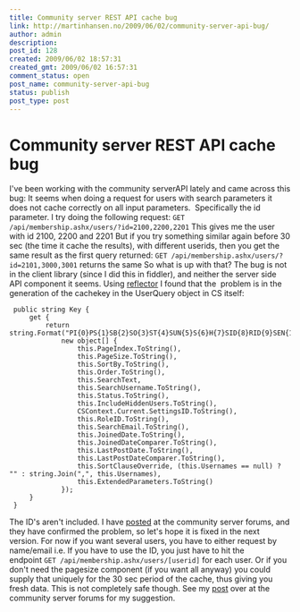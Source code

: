 ```yaml
---
title: Community server REST API cache bug
link: http://martinhansen.no/2009/06/02/community-server-api-bug/
author: admin
description: 
post_id: 128
created: 2009/06/02 18:57:31
created_gmt: 2009/06/02 16:57:31
comment_status: open
post_name: community-server-api-bug
status: publish
post_type: post
---
```


# Community server REST API cache bug

I've been working with the community serverAPI lately and came across this bug: It seems when doing a request for users with search parameters it does not cache correctly on all input parameters.  Specifically the id parameter. I try doing the following request: `GET /api/membership.ashx/users/?id=2100,2200,2201` This gives me the user with id 2100, 2200 and 2201 But if you try something similar again before 30 sec (the time it cache the results), with different userids, then you get the same result as the first query returned: `GET /api/membership.ashx/users/?id=2101,3000,3001` returns the same So what is up with that? The bug is not in the client library (since I did this in fiddler), and neither the server side API component it seems. Using [reflector](http://www.red-gate.com/products/reflector/) I found that the  problem is in the generation of the cachekey in the UserQuery object in CS itself: 
```
 public string Key {
	 get {
		 return string.Format("PI{0}PS{1}SB{2}SO{3}ST{4}SUN{5}S{6}H{7}SID{8}RID{9}SEN{10}JD{11}JC{12}PD{13}PC{14}SCO{15}UN{16}EP{17}",
			 new object[] {
				 this.PageIndex.ToString(),
				 this.PageSize.ToString(),
				 this.SortBy.ToString(),
				 this.Order.ToString(),
				 this.SearchText,
				 this.SearchUsername.ToString(),
				 this.Status.ToString(),
				 this.IncludeHiddenUsers.ToString(),
				 CSContext.Current.SettingsID.ToString(),
				 this.RoleID.ToString(),
				 this.SearchEmail.ToString(),
				 this.JoinedDate.ToString(),
				 this.JoinedDateComparer.ToString(),
				 this.LastPostDate.ToString(),
				 this.LastPostDateComparer.ToString(),
				 this.SortClauseOverride, (this.Usernames == null) ? "" : string.Join(",", this.Usernames),
				 this.ExtendedParameters.ToString()
			 });
	 }
 }
```
 The ID's aren't included. I have [posted](http://dev.communityserver.com/forums/p/506815/648880.aspx) at the community server forums, and they have confirmed the problem, so let's hope it is fixed in the next version. For now if you want several users, you have to either request by name/email i.e. If you have to use the ID, you just have to hit the endpoint `GET /api/membership.ashx/users/[userid]` for each user. Or if you don't need the pagesize component (if you want all anyway) you could supply that uniquely for the 30 sec period of the cache, thus giving you fresh data. This is not completely safe though. See my [post](http://dev.communityserver.com/forums/p/506815/648880.aspx) over at the community server forums for my suggestion.
